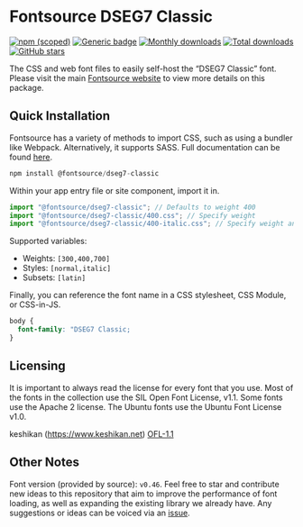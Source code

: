 # Fontsource DSEG7 Classic

[![npm (scoped)](https://img.shields.io/npm/v/@fontsource/dseg7-classic?color=brightgreen)](https://www.npmjs.com/package/@fontsource/dseg7-classic) [![Generic badge](https://img.shields.io/badge/fontsource-passing-brightgreen)](https://github.com/fontsource/fontsource) [![Monthly downloads](https://badgen.net/npm/dm/@fontsource/dseg7-classic)](https://github.com/fontsource/fontsource) [![Total downloads](https://badgen.net/npm/dt/@fontsource/dseg7-classic)](https://github.com/fontsource/fontsource) [![GitHub stars](https://img.shields.io/github/stars/fontsource/fontsource.svg?style=social&label=Star)](https://github.com/fontsource/fontsource/stargazers)

The CSS and web font files to easily self-host the “DSEG7 Classic” font. Please visit the main [Fontsource website](https://fontsource.org/fonts/dseg7-classic) to view more details on this package.

## Quick Installation

Fontsource has a variety of methods to import CSS, such as using a bundler like Webpack. Alternatively, it supports SASS. Full documentation can be found [here](https://beta.fontsource.org/docs/getting-started/introduction).

```javascript
npm install @fontsource/dseg7-classic
```

Within your app entry file or site component, import it in.

```javascript
import "@fontsource/dseg7-classic"; // Defaults to weight 400
import "@fontsource/dseg7-classic/400.css"; // Specify weight
import "@fontsource/dseg7-classic/400-italic.css"; // Specify weight and style

```

Supported variables:
- Weights: `[300,400,700]`
- Styles: `[normal,italic]`
- Subsets: `[latin]`

Finally, you can reference the font name in a CSS stylesheet, CSS Module, or CSS-in-JS.

```css
body {
  font-family: "DSEG7 Classic;
}
```

## Licensing
It is important to always read the license for every font that you use.
Most of the fonts in the collection use the SIL Open Font License, v1.1. Some fonts use the Apache 2 license. The Ubuntu fonts use the Ubuntu Font License v1.0.

keshikan (https://www.keshikan.net)
[OFL-1.1](https://github.com/keshikan/DSEG/blob/master/DSEG-LICENSE.txt)

## Other Notes
Font version (provided by source): `v0.46`.
Feel free to star and contribute new ideas to this repository that aim to improve the performance of font loading, as well as expanding the existing library we already have. Any suggestions or ideas can be voiced via an [issue](https://github.com/fontsource/fontsource/issues).